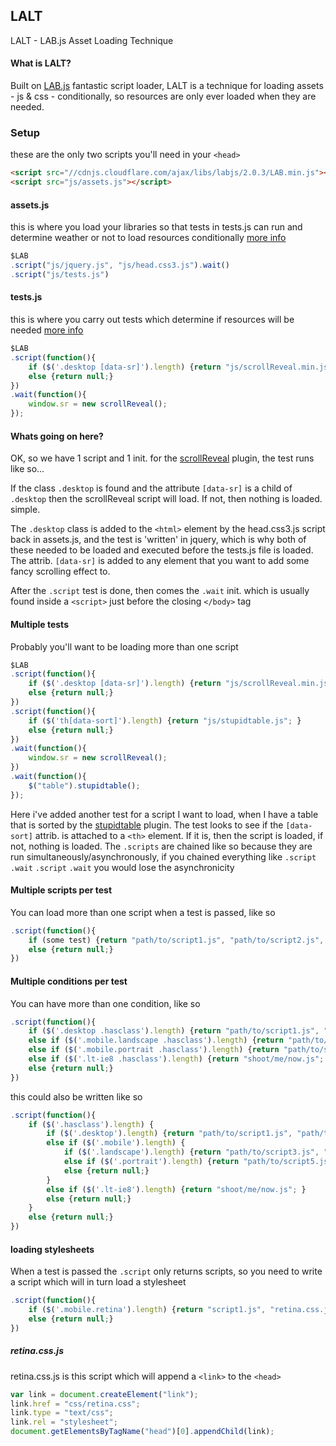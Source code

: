 ## LALT

LALT - LAB.js Asset Loading Technique

#### What is LALT?

Built on [LAB.js](http://labjs.com/) fantastic script loader, LALT is a technique for loading assets - js & css - conditionally, so resources are only ever loaded when they are needed.

### Setup

these are the only two scripts you'll need in your `<head>`

```html
<script src="//cdnjs.cloudflare.com/ajax/libs/labjs/2.0.3/LAB.min.js"></script>
<script src="js/assets.js"></script>
```

#### assets.js

this is where you load your libraries so that tests in tests.js can run and determine weather or not to load resources conditionally [more info](https://github.com/Paul-Browne/LALT/blob/master/js/assets.js)

```javascript
$LAB
.script("js/jquery.js", "js/head.css3.js").wait()
.script("js/tests.js")
```

#### tests.js

this is where you carry out tests which determine if resources will be needed
[more info](https://github.com/Paul-Browne/LALT/blob/master/js/tests.js)

```javascript
$LAB
.script(function(){
	if ($('.desktop [data-sr]').length) {return "js/scrollReveal.min.js"; }
	else {return null;}	
})
.wait(function(){
	window.sr = new scrollReveal();
});
```

#### Whats going on here?

OK, so we have 1 script and 1 init. for the [scrollReveal]() plugin, the test runs like so...

If the class `.desktop` is found and the attribute `[data-sr]` is a child of `.desktop` then the scrollReveal script will load. If not, then nothing is loaded. simple.

The `.desktop` class is added to the `<html>` element by the head.css3.js script back in assets.js, and the test is 'written' in jquery, which is why both of these needed to be loaded and executed before the tests.js file is loaded. The attrib. `[data-sr]` is added to any element that you want to add some fancy scrolling effect to.

After the `.script` test is done, then comes the `.wait` init. which is usually found inside a `<script>` just before the closing `</body>` tag

#### Multiple tests

Probably you'll want to be loading more than one script

```javascript
$LAB
.script(function(){
	if ($('.desktop [data-sr]').length) {return "js/scrollReveal.min.js"; }
	else {return null;}	
})
.script(function(){
	if ($('th[data-sort]').length) {return "js/stupidtable.js"; }
	else {return null;}	
})
.wait(function(){
	window.sr = new scrollReveal();
})
.wait(function(){
	$("table").stupidtable();
});
```

Here i've added another test for a script I want to load, when I have a table that is sorted by the [stupidtable]() plugin. The test looks to see if the `[data-sort]` attrib. is attached to a `<th>` element. If it is, then the script is loaded, if not, nothing is loaded.
The `.scripts` are chained like so because they are run simultaneously/asynchronously, if you chained everything like `.script` `.wait` `.script` `.wait` you would lose the asynchronicity

#### Multiple scripts per test

You can load more than one script when a test is passed, like so

```javascript
.script(function(){
	if (some test) {return "path/to/script1.js", "path/to/script2.js", "path/to/script3.js..."; }
	else {return null;}
})
```

#### Multiple conditions per test

You can have more than one condition, like so

```javascript
.script(function(){
	if ($('.desktop .hasclass').length) {return "path/to/script1.js", "path/to/script2.js"; }
	else if ($('.mobile.landscape .hasclass').length) {return "path/to/script3.js", "path/to/script4.js"; }
	else if ($('.mobile.portrait .hasclass').length) {return "path/to/script5.js", "path/to/script6.js"; }
	else if ($('.lt-ie8 .hasclass').length) {return "shoot/me/now.js"; }
	else {return null;}
})
```
this could also be written like so
```javascript
.script(function(){
	if ($('.hasclass').length) {
		if ($('.desktop').length) {return "path/to/script1.js", "path/to/script2.js"; }
		else if ($('.mobile').length) {
			if ($('.landscape').length) {return "path/to/script3.js", "path/to/script4.js"; }
			else if ($('.portrait').length) {return "path/to/script5.js", "path/to/script6.js"; }
			else {return null;}
		}
		else if ($('.lt-ie8').length) {return "shoot/me/now.js"; }
		else {return null;}
	}
	else {return null;}
})
```

#### loading stylesheets

When a test is passed the `.script` only returns scripts, so you need to write a script which will in turn load a stylesheet

```javascript
.script(function(){
	if ($('.mobile.retina').length) {return "script1.js", "retina.css.js"; }
	else {return null;}
})
```

##### retina.css.js

retina.css.js is this script which will append a `<link>` to the `<head>`

```javascript
var link = document.createElement("link");
link.href = "css/retina.css";
link.type = "text/css";
link.rel = "stylesheet";
document.getElementsByTagName("head")[0].appendChild(link);
```















